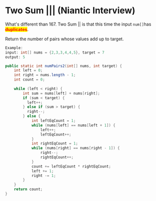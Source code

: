 # Two Sum ||| (Niantic Interview)

What's different than 167. Two Sum || is that this time the input `num[]`has <mark style="color:red;">**duplicates**</mark>.

Return the number of pairs whose values add up to target.

```java
Example:
input: int[] nums = {2,3,3,4,4,5}, target = 7
output: 5
```



```java
public static int numPairs2(int[] nums, int target) {
    int left = 0;
    int right = nums.length - 1;
    int count = 0;
  
    while (left < right) {
        int sum = nums[left] + nums[right];
        if (sum < target) {
          left++;
        } else if (sum > target) {
          right--;
        } else {
            int leftEqCount = 1;
            while (nums[left] == nums[left + 1]) {
                left++;
                leftEqCount++;
            }
            int rightEqCount = 1;
            while (nums[right] == nums[right - 1]) {
                right--;
                rightEqCount++;
            }
            count += leftEqCount * rightEqCount;
            left += 1;
            right -= 1;
        }
    }
    return count;
}
```
